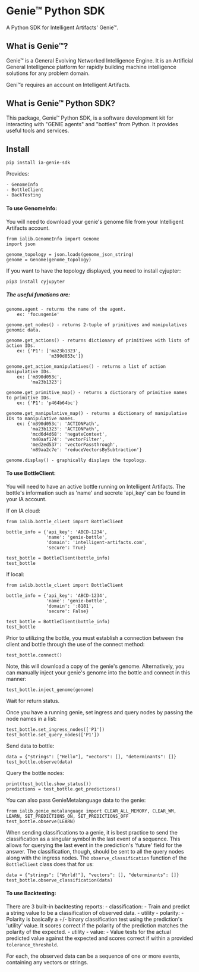 # Genie™ Python SDK
A Python SDK for Intelligent Artifacts' Genie™.

## What is Genie™?
Genie™ is a General Evolving Networked Intelligence Engine.  It is an Artificial General Intelligence platform for rapidly building machine intelligence solutions for any problem domain.

Geni™e requires an account on Intelligent Artifacts.

## What is Genie™ Python SDK?
This package, Genie™ Python SDK, is a software development kit for interacting with "GENIE agents" and "bottles" from Python.  It provides useful tools and services.

## Install
`pip install ia-genie-sdk`

Provides:

    - GenomeInfo
    - BottleClient
    - BackTesting

#### To use GenomeInfo:

You will need to download your genie's genome file from your Intelligent Artifacts account.

~~~
from ialib.GenomeInfo import Genome
import json

genome_topology = json.loads(genome_json_string)
genome = Genome(genome_topology)
~~~

If you want to have the topology displayed, you need to install cyjupter:

`pip3 install cyjupyter`


##### The useful functions are:
~~~
genome.agent - returns the name of the agent.
    ex: 'focusgenie'

genome.get_nodes() - returns 2-tuple of primitives and manipulatives genomic data.

genome.get_actions() - returns dictionary of primitives with lists of action IDs.
    ex: {'P1': ['ma23b1323',
                'm390d053c']}

genome.get_action_manipulatives() - returns a list of action manipulative IDs.
    ex: ['m390d053c',
         'ma23b1323']

genome.get_primitive_map() - returns a dictionary of primitive names to primitive IDs.
    ex: {'P1': 'p464b64bc'}

genome.get_manipulative_map() - returns a dictionary of manipulative IDs to manipulative names.
    ex: {'m390d053c': 'ACTIONPath',
         'ma23b1323': 'ACTIONPath',
         'mcd6d4d68': 'negateContext',
         'm40aaf174': 'vectorFilter',
         'med2ed537': 'vectorPassthrough',
         'm89aa2c7e': 'reduceVectorsBySubtraction'}

genome.display() - graphically displays the topology.
~~~



#### To use BottleClient:

You will need to have an active bottle running on Intelligent Artifacts.  The bottle's information such as 'name' and secrete 'api_key' can be found in your IA account.

If on IA cloud:

~~~
from ialib.bottle_client import BottleClient

bottle_info = {'api_key': 'ABCD-1234',
               'name': 'genie-bottle',
               'domain': 'intelligent-artifacts.com',
               'secure': True}

test_bottle = BottleClient(bottle_info)
test_bottle
~~~


If local:

~~~
from ialib.bottle_client import BottleClient

bottle_info = {'api_key': 'ABCD-1234',
               'name': 'genie-bottle',
               'domain': ':8181',
               'secure': False}

test_bottle = BottleClient(bottle_info)
test_bottle
~~~

Prior to utilizing the bottle, you must establish a connection between the client and bottle through the use of the connect method:

~~~
test_bottle.connect()
~~~

Note, this will download a copy of the genie's genome. Alternatively, you can manually inject your genie's genome into the bottle and connect in this manner:

~~~
test_bottle.inject_genome(genome)
~~~

Wait for return status.

Once you have a running genie, set ingress and query nodes by passing the node names in a list:

~~~
test_bottle.set_ingress_nodes(['P1'])
test_bottle.set_query_nodes(['P1'])
~~~

Send data to bottle:

~~~
data = {"strings": ["Hello"], "vectors": [], "determinants": []}
test_bottle.observe(data)
~~~

Query the bottle nodes:

~~~
print(test_bottle.show_status())
predictions = test_bottle.get_predictions()
~~~

You can also pass GenieMetalanguage data to the genie:

~~~
from ialib.genie_metalanguage import CLEAR_ALL_MEMORY, CLEAR_WM, LEARN, SET_PREDICTIONS_ON, SET_PREDICTIONS_OFF
test_bottle.observe(LEARN)
~~~

When sending classifications to a genie, it is best practice to send the classification as a singular symbol in the last event of a sequence.  This allows for querying the last event in the prediction's 'future' field for the answer.  The classification, though, should be sent to all the query nodes along with the ingress nodes.  The `observe_classification` function of the `BottleClient` class does that for us:

~~~
data = {"strings": ["World!"], "vectors": [], "determinants": []}
test_bottle.observe_classification(data)
~~~

#### To use Backtesting:

There are 3 built-in backtesting reports:
    - classification:
        - Train and predict a string value to be a classification of observed data.
    - utility - polarity:
        - Polarity is basically a +/- binary classification test using the prediction's 'utility' value.  It scores correct if the polarity of the prediction matches the polarity of the expected.
    - utility - value:
        - Value tests for the actual predicted value against the expected and scores correct if within a provided `tolerance_threshold`.

For each, the observed data can be a sequence of one or more events, containing any vectors or strings.
